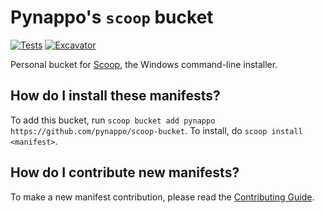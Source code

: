 # Pynappo's `scoop` bucket

[![Tests](https://github.com/pynappo/scoop-bucket/actions/workflows/ci.yml/badge.svg)](https://github.com/pynappo/scoop-bucket/actions/workflows/ci.yml) [![Excavator](https://github.com/pynappo/scoop-bucket/actions/workflows/excavator.yml/badge.svg)](https://github.com/pynappo/scoop-bucket/actions/workflows/excavator.yml)

Personal bucket for [Scoop](https://scoop.sh), the Windows command-line installer.

How do I install these manifests?
---------------------------------

To add this bucket, run `scoop bucket add pynappo https://github.com/pynappo/scoop-bucket`. To install, do `scoop install <manifest>`.

How do I contribute new manifests?
----------------------------------

To make a new manifest contribution, please read the [Contributing Guide](https://github.com/ScoopInstaller/.github/blob/main/.github/CONTRIBUTING.md).

